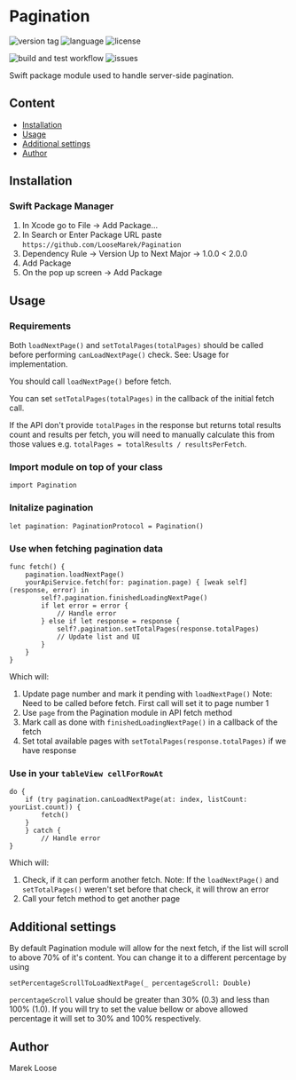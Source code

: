 # Pagination

![version tag](https://img.shields.io/github/v/tag/LooseMarek/Pagination) ![language](https://img.shields.io/github/languages/top/LooseMarek/Pagination) ![license](https://img.shields.io/github/license/LooseMarek/Pagination)

![build and test workflow](https://github.com/LooseMarek/Pagination/actions/workflows/build_and_test.yml/badge.svg) ![issues](https://img.shields.io/github/issues/LooseMarek/Pagination)

Swift package module used to handle server-side pagination.

## Content

- [Installation](#installation)
- [Usage](#usage)
- [Additional settings](#additional-settings)
- [Author](#author)

## Installation

### Swift Package Manager

1. In Xcode go to File -> Add Package...
2. In Search or Enter Package URL paste `https://github.com/LooseMarek/Pagination`
3. Dependency Rule -> Version Up to Next Major -> 1.0.0 < 2.0.0
4. Add Package
5. On the pop up screen -> Add Package

## Usage

### Requirements

Both `loadNextPage()` and `setTotalPages(totalPages)` should be called before performing `canLoadNextPage()` check. See: Usage for implementation.

You should call `loadNextPage()` before fetch.

You can set `setTotalPages(totalPages)` in the callback of the initial fetch call.

If the API don't provide `totalPages` in the response but returns total results count and results per fetch, you will need to manually calculate this from those values e.g. `totalPages = totalResults / resultsPerFetch`. 

### Import module on top of your class

```
import Pagination
```

### Initalize pagination

```
let pagination: PaginationProtocol = Pagination()
```

### Use when fetching pagination data

```
func fetch() {
    pagination.loadNextPage()
    yourApiService.fetch(for: pagination.page) { [weak self] (response, error) in
        self?.pagination.finishedLoadingNextPage()
        if let error = error {
            // Handle error
        } else if let response = response {
            self?.pagination.setTotalPages(response.totalPages)
            // Update list and UI
        }
    }
}
```

Which will:

1. Update page number and mark it pending with `loadNextPage()` Note: Need to be called before fetch. First call will set it to page number 1
2. Use `page` from the Pagination module in API fetch method
3. Mark call as done with `finishedLoadingNextPage()` in a callback of the fetch
4. Set total available pages with `setTotalPages(response.totalPages)` if we have response

### Use in your `tableView cellForRowAt`

```
do {
	if (try pagination.canLoadNextPage(at: index, listCount: yourList.count)) {
	    fetch()
	}
	} catch {
		// Handle error
}
```

Which will:

1. Check, if it can perform another fetch. Note: If the `loadNextPage()` and `setTotalPages()` weren't set before that check, it will throw an error
2. Call your fetch method to get another page

## Additional settings

By default Pagination module will allow for the next fetch, if the list will scroll to above 70% of it's content. 
You can change it to a different percentage by using 

```
setPercentageScrollToLoadNextPage(_ percentageScroll: Double)
```

`percentageScroll` value should be greater than 30% (0.3) and less than 100% (1.0). If you will try to set the value bellow or above allowed percentage it will set to 30% and 100% respectively.

## Author

Marek Loose

